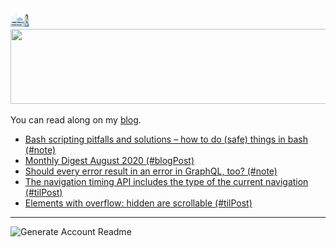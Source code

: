 <img alt width="30" height="30" src="https://raw.githubusercontent.com/stefanjudis/stefanjudis/main/screenshot.png">

<div align="left">
  <img src="https://raw.githubusercontent.com/stefanjudis/stefanjudis/main/headline.svg" width="800" height="120">
</div>

You can read along on my [blog](https://www.stefanjudis.com/).

<!-- BLOG-POST-LIST:START -->
- [Bash scripting pitfalls and solutions – how to do (safe) things in bash (#note)](https://www.stefanjudis.com/notes/bash-scripting-pitfalls-and-solutions-how-to-do-safe-things-in-bash/)
- [Monthly Digest August 2020 (#blogPost)](https://www.stefanjudis.com/blog/monthly-digest-august-2020/)
- [Should every error result in an error in GraphQL, too? (#note)](https://www.stefanjudis.com/notes/should-every-error-result-in-an-error-in-graphql-too/)
- [The navigation timing API includes the type of the current navigation (#tilPost)](https://www.stefanjudis.com/today-i-learned/the-navigation-timing-api-and-the-type-of-the-current-navigation/)
- [Elements with overflow: hidden are scrollable (#tilPost)](https://www.stefanjudis.com/today-i-learned/elements-with-overflow-hidden-are-scrollable/)
<!-- BLOG-POST-LIST:END -->

---

![Generate Account Readme](https://github.com/stefanjudis/stefanjudis/workflows/Generate%20Account%20Readme/badge.svg)
